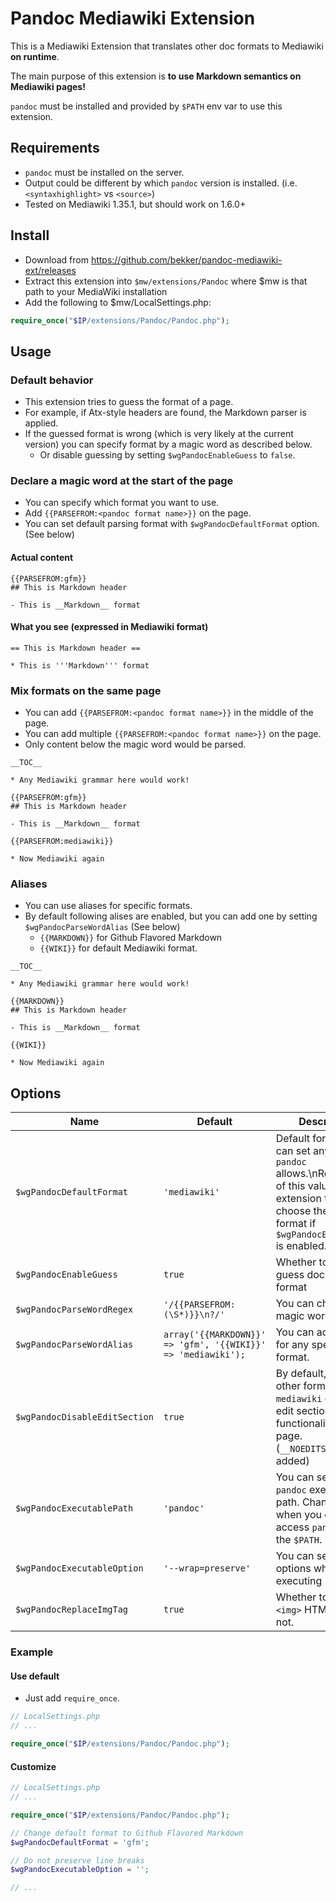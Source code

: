 # Pandoc Mediawiki Extension

This is a Mediawiki Extension that translates other doc formats to Mediawiki __on runtime__.

The main purpose of this extension is **to use Markdown semantics on Mediawiki pages!**

`pandoc` must be installed and provided by `$PATH` env var to use this extension.

## Requirements
- `pandoc` must be installed on the server.
- Output could be different by which `pandoc` version is installed. (i.e. `<syntaxhighlight>` vs `<source>`)
- Tested on Mediawiki 1.35.1, but should work on 1.6.0+

## Install
- Download from https://github.com/bekker/pandoc-mediawiki-ext/releases
- Extract this extension into `$mw/extensions/Pandoc` where $mw is that path to your MediaWiki installation 
- Add the following to $mw/LocalSettings.php:

```php
require_once("$IP/extensions/Pandoc/Pandoc.php");
```

## Usage

### Default behavior
- This extension tries to guess the format of a page.
- For example, if Atx-style headers are found, the Markdown parser is applied.
- If the guessed format is wrong (which is very likely at the current version) you can specify format by a magic word as described below.
  - Or disable guessing by setting `$wgPandocEnableGuess` to `false`.

### Declare a magic word at the start of the page

- You can specify which format you want to use.
- Add `{{PARSEFROM:<pandoc format name>}}` on the page.
- You can set default parsing format with `$wgPandocDefaultFormat` option. (See below)

#### Actual content
```
{{PARSEFROM:gfm}}
## This is Markdown header

- This is __Markdown__ format

```

#### What you see (expressed in Mediawiki format)
```
== This is Markdown header ==

* This is '''Markdown''' format

```

### Mix formats on the same page

- You can add `{{PARSEFROM:<pandoc format name>}}` in the middle of the page.
- You can add multiple `{{PARSEFROM:<pandoc format name>}}` on the page.
- Only content below the magic word would be parsed.

```
__TOC__

* Any Mediawiki grammar here would work!

{{PARSEFROM:gfm}}
## This is Markdown header

- This is __Markdown__ format

{{PARSEFROM:mediawiki}}

* Now Mediawiki again

```

### Aliases

- You can use aliases for specific formats.
- By default following alises are enabled, but you can add one by setting `$wgPandocParseWordAlias` (See below)
  - `{{MARKDOWN}}` for Github Flavored Markdown
  - `{{WIKI}}` for default Mediawiki format.

```
__TOC__

* Any Mediawiki grammar here would work!

{{MARKDOWN}}
## This is Markdown header

- This is __Markdown__ format

{{WIKI}}

* Now Mediawiki again

```

## Options

Name | Default | Description
---- | ------- | -----------
`$wgPandocDefaultFormat` | `'mediawiki'` | Default format. You can set any value `pandoc` allows.\nRegardless of this value, the extension tries to choose the right format if `$wgPandocEnableGuess` is enabled.
`$wgPandocEnableGuess` | `true` | Whether to enable guess document format
`$wgPandocParseWordRegex` | `'/{{PARSEFROM:(\S*)}}\n?/'` | You can change the magic word regex.
`$wgPandocParseWordAlias` | `array('{{MARKDOWN}}' => 'gfm', '{{WIKI}}' => 'mediawiki');` | You can add aliases for any specific format.
`$wgPandocDisableEditSection` | `true` | By default, using any other format than `mediawiki` disables edit section functionality on the page. (`__NOEDITSECTION__` is added)
`$wgPandocExecutablePath` | `'pandoc'` | You can set arbitrary `pandoc` executable path. Change this when you can't access `pandoc` from the `$PATH`.
`$wgPandocExecutableOption` | `'--wrap=preserve'` | You can set any options when executing `pandoc`.
`$wgPandocReplaceImgTag` | `true` | Whether to replace `<img>` HTML tags or not.

### Example
#### Use default
- Just add `require_once`.

```php
// LocalSettings.php
// ...

require_once("$IP/extensions/Pandoc/Pandoc.php");
```

#### Customize
```php
// LocalSettings.php
// ...

require_once("$IP/extensions/Pandoc/Pandoc.php");

// Change default format to Github Flavored Markdown
$wgPandocDefaultFormat = 'gfm';

// Do not preserve line breaks
$wgPandocExecutableOption = '';

// ...
```
